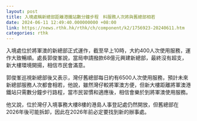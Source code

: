```yaml
---
layout: post
title: 入境處稱新總部距離港鐵站數分鐘步程　料服務人次將與舊總部相若
date: 2024-06-11 12:49:40.000000000 +08:00
link: https://news.rthk.hk/rthk/ch/component/k2/1756923-20240611.htm
categories: rthk
---
```


入境處位於將軍澳的新總部正式運作，截至早上10時，大約400人次使用服務，運作大致暢順。處長郭俊峯說，當局申請撥款68億元興建新總部，最終沒有超支，新大樓環境開揚，相信市民會滿意。

郭俊峯巡視新總部後又表示，灣仔舊總部每日約有6500人次使用服務，預計未來新總部服務人次都會相若，他說，雖然灣仔較將軍澳方便，但新大樓距離將軍澳港鐵站只需數分鐘步行路程，當市民習慣和適應後，相信會樂於到將軍澳使用服務。

他又說，位於灣仔入境事務大樓8樓的港島人事登記處仍然開放，但舊總部在2026年後可能拆卸，因此在2026年前必定要找到新的辦事處。
